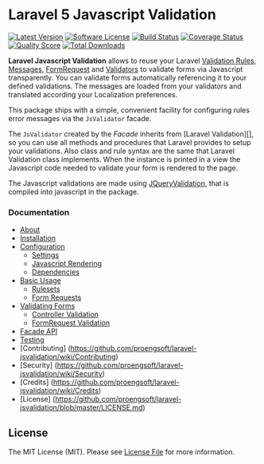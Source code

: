 # Laravel 5 Javascript Validation

[![Latest Version](https://img.shields.io/github/release/proengsoft/laravel-jsvalidation.svg?style=flat-square)](https://github.com/proengsoft/laravel-jsvalidation/releases)
[![Software License](https://img.shields.io/badge/license-MIT-brightgreen.svg?style=flat-square)](LICENSE.md)
[![Build Status](https://img.shields.io/travis/proengsoft/laravel-jsvalidation/master.svg?style=flat-square)](https://travis-ci.org/proengsoft/laravel-jsvalidation)
[![Coverage Status](https://img.shields.io/scrutinizer/coverage/g/proengsoft/laravel-jsvalidation.svg?style=flat-square)](https://scrutinizer-ci.com/g/proengsoft/laravel-jsvalidation/code-structure)
[![Quality Score](https://img.shields.io/scrutinizer/g/proengsoft/laravel-jsvalidation.svg?style=flat-square)](https://scrutinizer-ci.com/g/proengsoft/laravel-jsvalidation)
[![Total Downloads](https://img.shields.io/packagist/dt/proengsoft/laravel-jsvalidation.svg?style=flat-square)](https://packagist.org/packages/proengsoft/laravel-jsvalidation)

[JQueryValidation]: http://jqueryvalidation.org/
[FormRequest]: http://laravel.com/docs/5.0/validation#form-request-validation
[Validators]: http://laravel.com/docs/5.0/validation#form-request-validation
[Validation Rules]: http://laravel.com/docs/5.0/validation#available-validation-rules
[Custom Validations]: http://laravel.com/docs/5.0/validation#custom-validation-rules
[Messages]: http://laravel.com/docs/5.0/validation#error-messages-and-views
[Laravel Localization]: http://laravel.com/docs/5.0/localization 
[Validation]: http://laravel.com/docs/5.0/validation 

**Laravel Javascript Validation** allows to reuse your Laravel [Validation Rules][], [Messages][], [FormRequest][] and [Validators][] to validate forms via Javascript transparently. You can validate forms automatically
 referencing it to your defined validations. The messages are loaded from your validators and translated according your Localization preferences.
 
This package ships with a simple, convenient facility for configuring rules error messages via the `JsValidator` facade.

The `JsValidator` created by the *Facade* inherits from [Laravel Validation][], so you can use all methods and procedures that Laravel provides to 
setup your validations. Also class and rule syntax are the same that Laravel Validation class implements. When the instance is printed in a 
view the Javascript code needed to validate your form is rendered to the page.

The Javascript validations are made using [JQueryValidation][], that is compiled into javascript in the package.

### Documentation

- [About](https://github.com/proengsoft/laravel-jsvalidation/wiki/Home)
- [Installation](https://github.com/proengsoft/laravel-jsvalidation/wiki/Installation)
- [Configuration](https://github.com/proengsoft/laravel-jsvalidation/wiki/Configuration)
  - [Settings](https://github.com/proengsoft/laravel-jsvalidation/wiki/Settings)
  - [Javascript Rendering](https://github.com/proengsoft/laravel-jsvalidation/wiki/Javascript-Rendering)
  - [Dependencies](https://github.com/proengsoft/laravel-jsvalidation/wiki/Dependencies)
- [Basic Usage](https://github.com/proengsoft/laravel-jsvalidation/wiki/Basic-Usage)
  - [Rulesets](Rulesets)
  - [Form Requests](https://github.com/proengsoft/laravel-jsvalidation/wiki/Form-Requests)
- [Validating Forms](https://github.com/proengsoft/laravel-jsvalidation/wiki/Validating-Forms)
  - [Controller Validation](https://github.com/proengsoft/laravel-jsvalidation/wiki/Controller-Validation)
  - [FormRequest Validation](https://github.com/proengsoft/laravel-jsvalidation/wiki/FormRequest-Validation)
- [Facade API](https://github.com/proengsoft/laravel-jsvalidation/wiki/Facade-API)
- [Testing](https://github.com/proengsoft/laravel-jsvalidation/wiki/Testing)
- [Contributing] (https://github.com/proengsoft/laravel-jsvalidation/wiki/Contributing)
- [Security] (https://github.com/proengsoft/laravel-jsvalidation/wiki/Security)
- [Credits] (https://github.com/proengsoft/laravel-jsvalidation/wiki/Credits)
- [License] (https://github.com/proengsoft/laravel-jsvalidation/blob/master/LICENSE.md)


## License

The MIT License (MIT). Please see [License File](LICENSE.md) for more information.

